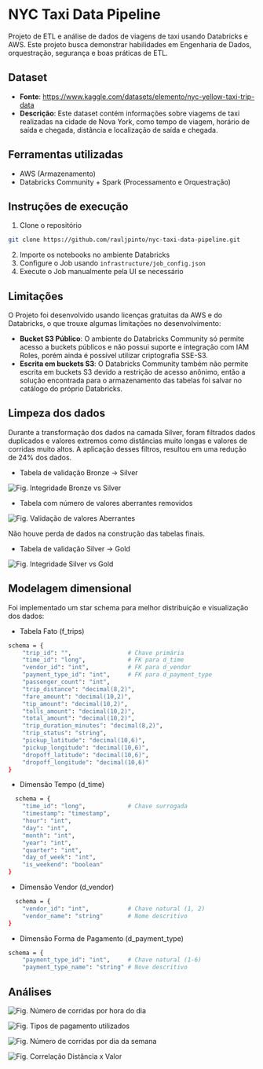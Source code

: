 # NYC Taxi Data Pipeline
Projeto de ETL e análise de dados de viagens de taxi usando Databricks e AWS. Este projeto busca demonstrar habilidades em Engenharia de Dados, orquestração, segurança e boas práticas de ETL.

## Dataset

- **Fonte**: https://www.kaggle.com/datasets/elemento/nyc-yellow-taxi-trip-data
- **Descrição**: Este dataset contém informações sobre viagems de taxi realizadas na cidade de Nova York, como tempo de viagem, horário de saída e chegada, distância e localização de saída e chegada.

## Ferramentas utilizadas

- AWS (Armazenamento)
- Databricks Community + Spark (Processamento e Orquestração)

## Instruções de execução

1. Clone o repositório
```bash
git clone https://github.com/rauljpinto/nyc-taxi-data-pipeline.git
```
2. Importe os notebooks no ambiente Databricks
3. Configure o Job usando `infrastructure/job_config.json`
4. Execute o Job manualmente pela UI se necessário
   
## Limitações

O Projeto foi desenvolvido usando licenças gratuitas da AWS e do Databricks, o que trouxe algumas limitações no desenvolvimento:

- **Bucket S3 Público**: O ambiente do Databricks Community só permite acesso a buckets públicos e não possui suporte e integração com IAM Roles, porém ainda é possível utilizar criptografia SSE-S3.
- **Escrita em buckets S3**: O Databricks Community também não permite escrita em buckets S3 devido a restrição de acesso anônimo, então a solução encontrada para o armazenamento das tabelas foi salvar no catálogo do próprio Databricks.

## Limpeza dos dados

Durante a transformação dos dados na camada Silver, foram filtrados dados duplicados e valores extremos como distâncias muito longas e valores de corridas muito altos. A aplicação desses filtros, resultou em uma redução de 24% dos dados.

- Tabela de validação Bronze -> Silver
  
![Fig. Integridade Bronze vs Silver ](screenshots/image_02.PNG)

- Tabela com número de valores aberrantes removidos
  
![Fig. Validação de valores Aberrantes ](screenshots/image_04.PNG)

Não houve perda de dados na construção das tabelas finais.

- Tabela de validação Silver -> Gold

![Fig. Integridade Silver vs Gold ](screenshots/image_03.PNG)


## Modelagem dimensional

Foi implementado um star schema para melhor distribuição e visualização dos dados:

- Tabela Fato (f_trips)
```bash
schema = {
    "trip_id": "",                # Chave primária
    "time_id": "long",            # FK para d_time
    "vendor_id": "int",           # FK para d_vendor  
    "payment_type_id": "int",     # FK para d_payment_type
    "passenger_count": "int",
    "trip_distance": "decimal(8,2)",
    "fare_amount": "decimal(10,2)",
    "tip_amount": "decimal(10,2)",
    "tolls_amount": "decimal(10,2)",
    "total_amount": "decimal(10,2)",
    "trip_duration_minutes": "decimal(8,2)",
    "trip_status": "string",
    "pickup_latitude": "decimal(10,6)",
    "pickup_longitude": "decimal(10,6)",
    "dropoff_latitude": "decimal(10,6)", 
    "dropoff_longitude": "decimal(10,6)"
}
```

- Dimensão Tempo (d_time)
```bash
  schema = {
    "time_id": "long",            # Chave surrogada
    "timestamp": "timestamp",
    "hour": "int",
    "day": "int", 
    "month": "int",
    "year": "int",
    "quarter": "int",
    "day_of_week": "int",
    "is_weekend": "boolean"
}
```

- Dimensão Vendor (d_vendor)
```bash
  schema = {
    "vendor_id": "int",           # Chave natural (1, 2)
    "vendor_name": "string"       # Nome descritivo
}
```

- Dimensão Forma de Pagamento (d_payment_type)

```bash
schema = {
    "payment_type_id": "int",     # Chave natural (1-6)
    "payment_type_name": "string" # Nove descritivo
```

## Análises

![Fig. Número de corridas por hora do dia ](screenshots/graph_01.png)


![Fig. Tipos de pagamento utilizados ](screenshots/graph_02.png)


![Fig. Número de corridas por dia da semana ](screenshots/graph_03.png)


![Fig. Correlação Distância x Valor ](screenshots/graph_04.png)


